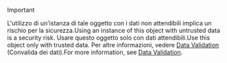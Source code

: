 > [!IMPORTANT]
> <span data-ttu-id="c7610-101">L'utilizzo di un'istanza di tale oggetto con i dati non attendibili implica un rischio per la sicurezza.</span><span class="sxs-lookup"><span data-stu-id="c7610-101">Using an instance of this object with untrusted data is a security risk.</span></span> <span data-ttu-id="c7610-102">Usare questo oggetto solo con dati attendibili.</span><span class="sxs-lookup"><span data-stu-id="c7610-102">Use this object only with trusted data.</span></span> <span data-ttu-id="c7610-103">Per altre informazioni, vedere [Data Validation](https://www.owasp.org/index.php/Data_Validation) (Convalida dei dati).</span><span class="sxs-lookup"><span data-stu-id="c7610-103">For more information, see [Data Validation](https://www.owasp.org/index.php/Data_Validation).</span></span>
